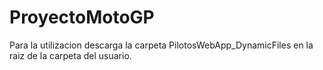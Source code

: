 # ProyectoMotoGP

Para la utilizacion descarga la carpeta PilotosWebApp_DynamicFiles en la raiz de la carpeta del usuario.




